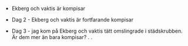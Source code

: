 
* Ekberg och vaktis är kompisar

* Dag 2 - Ekberg och vaktis är fortfarande kompisar

* Dag 3 - jag kom på Ekberg och vaktis tätt omslingrade i städskrubben. Är dem mer än bara kompisar? 
.
.

